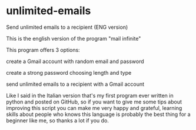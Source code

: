 # unlimited-emails
Send unlimited emails to a recipient (ENG version)

This is the english version of the program "mail infinite"

This program offers 3 options:

create a Gmail account with random email and password

create a strong password choosing length and type

send unlimited emails to a recipient with a Gmail account

Like I said in the Italian version that's my first program ever written in python and posted on GitHub, so if you want to give me some tips about improving this script you can make me very happy and grateful, learning skills about people who knows this language is probably the best thing for a beginner like me, so thanks a lot if you do.

